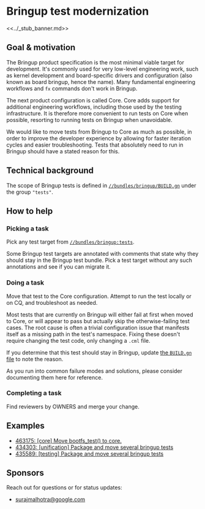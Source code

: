 # Bringup test modernization

<<../_stub_banner.md>>

## Goal & motivation

The Bringup product specification is the most minimal viable target for
development. It's commonly used for very low-level engineering work, such as
kernel development and board-specific drivers and configuration (also known as
board bringup, hence the name). Many fundamental engineering workflows and `fx`
commands don't work in Bringup.

The next product configuration is called Core. Core adds support for additional
engineering workflows, including those used by the testing infrastructure. It is
therefore more convenient to run tests on Core when possible, resorting to
running tests on Bringup when unavoidable.

We would like to move tests from Bringup to Core as much as possible, in order
to improve the developer experience by allowing for faster iteration cycles and
easier troubleshooting. Tests that absolutely need to run in Bringup should have
a stated reason for this.

## Technical background

The scope of Bringup tests is defined in
[`//bundles/bringup/BUILD.gn`][build-gn]
under the group `"tests"`.

## How to help

### Picking a task

Pick any test target from
[`//bundles/bringup:tests`][build-gn].

Some Bringup test targets are annotated with comments that state why they should
stay in the Bringup test bundle. Pick a test target without any such annotations
and see if you can migrate it.

### Doing a task

Move that test to the Core configuration. Attempt to run the test locally or on
CQ, and troubleshoot as needed.

Most tests that are currently on Bringup will either fail at first when moved to
Core, or will appear to pass but actually skip the otherwise-failing test cases.
The root cause is often a trivial configuration issue that manifests itself as a
missing path in the test's namespace. Fixing these doesn't require changing the
test code, only changing a `.cml` file.

If you determine that this test should stay in Bringup, update
[the `BUILD.gn` file][build-gn] to note the reason.

As you run into common failure modes and solutions, please consider documenting
them here for reference.

### Completing a task

Find reviewers by OWNERS and merge your change.

## Examples

*   [463175: \[core\] Move bootfs_test() to core.](https://fuchsia-review.googlesource.com/c/fuchsia/+/463175)
*   [434303: \[unification\] Package and move several bringup tests](https://fuchsia-review.googlesource.com/c/fuchsia/+/434303)
*   [435589: \[testing\] Package and move several bringup tests](https://fuchsia-review.googlesource.com/c/fuchsia/+/435589)

## Sponsors

Reach out for questions or for status updates:

*   <surajmalhotra@google.com>

[build-gn]: /bundles/bringup/BUILD.gn
